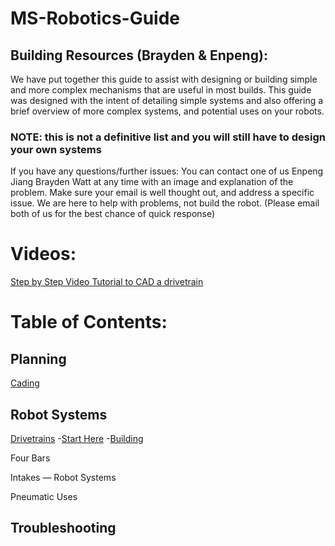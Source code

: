# MS-Robotics-Guide
## Building Resources (Brayden & Enpeng):
We have put together this guide to assist with designing or building simple and more complex mechanisms that are useful in most builds. This guide was designed with the intent of detailing simple systems and also offering a brief overview of more complex systems, and potential uses on your robots. 
### NOTE: this is not a definitive list and you will still have to design your own systems
If you have any questions/further issues: You can contact one of us Enpeng Jiang Brayden Watt at any time with an image and explanation of the problem. Make sure your email is well thought out, and address a specific issue. We are here to help with problems, not build the robot. (Please email both of us for the best chance of quick response)
# Videos:
[Step by Step Video Tutorial to CAD a drivetrain](https://drive.google.com/file/d/15YNamQJwriS7e753XB4Z8V8ZBt-ll3Hs/view?usp=sharing)
# Table of Contents:
## Planning
[Cading](Resources/Cadding.md)
## Robot Systems
[Drivetrains](Drivetrains)
  -[Start Here](Drivetrains/StartHere.md)
  -[Building](Drivetrains/Building.md)

Four Bars

Intakes — Robot Systems

Pneumatic Uses

## Troubleshooting
